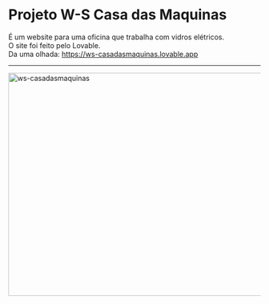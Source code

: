 # Projeto W-S Casa das Maquinas

É um website para uma oficina que trabalha com vidros elétricos.
<br>
O site foi feito pelo Lovable.
<br>
Da uma olhada: https://ws-casadasmaquinas.lovable.app
<hr>
<img width="597" height="445" alt="ws-casadasmaquinas" src="https://github.com/user-attachments/assets/70e5fc85-38c2-419f-9fe8-313d8415129d" />

